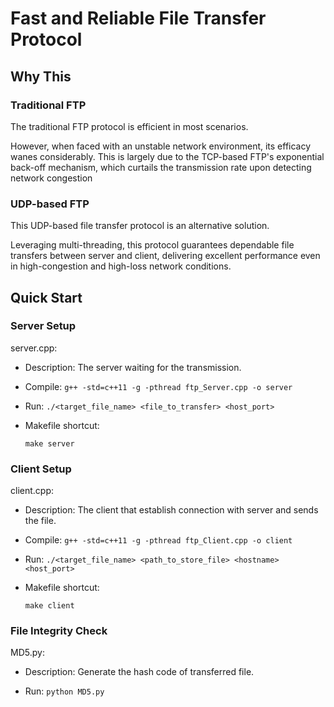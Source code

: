 # Fast and Reliable File Transfer Protocol
## Why This
### Traditional FTP
The traditional FTP protocol is efficient in most scenarios. 

However, when faced with an unstable network environment, its efficacy wanes considerably. This is largely due to the TCP-based FTP's exponential back-off mechanism, which curtails the transmission rate upon detecting network congestion

### UDP-based FTP
This UDP-based file transfer protocol is an alternative solution.

Leveraging multi-threading, this protocol guarantees dependable file transfers between server and client, delivering excellent performance even in high-congestion and high-loss network conditions.

## Quick Start
### Server Setup
server.cpp:

- Description: The server waiting for the transmission.

- Compile: `g++ -std=c++11 -g -pthread ftp_Server.cpp -o server`

- Run: `./<target_file_name> <file_to_transfer> <host_port>`

- Makefile shortcut:

  `make server`

### Client Setup

client.cpp:

- Description: The client that establish connection with server and sends the file.

- Compile: `g++ -std=c++11 -g -pthread ftp_Client.cpp -o client`

- Run: `./<target_file_name> <path_to_store_file> <hostname> <host_port>`

- Makefile shortcut:

  `make client`

### File Integrity Check
MD5.py:
- Description: Generate the hash code of transferred file.
  
- Run: `python MD5.py`